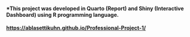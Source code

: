 #### *This project was developed in Quarto (Report) and Shiny (Interactive Dashboard) using R programming language.
**https://ablasettikuhn.github.io/Professional-Project-1/**
